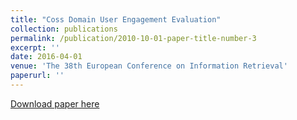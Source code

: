 ```yaml
---
title: "Coss Domain User Engagement Evaluation"
collection: publications
permalink: /publication/2010-10-01-paper-title-number-3
excerpt: ''
date: 2016-04-01
venue: 'The 38th European Conference on Information Retrieval'
paperurl: ''
---
```



[Download paper here](https://link.springer.com/chapter/10.1007/978-3-319-30671-1_64)


